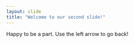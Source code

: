 ```yaml
---
layout: slide
title: "Welcome to our second slide!"
---
```

Happy to be a part.
Use the left arrow to go back!


